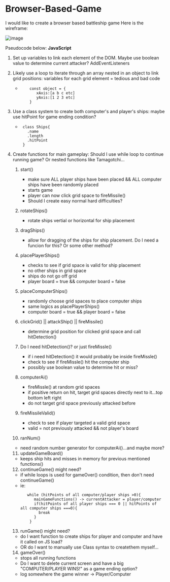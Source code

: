 # Browser-Based-Game

I would like to create a browser based battleship game
Here is the wireframe:

![image](https://github.com/bsong1124/Browser-Based-Game/assets/146983073/bcadae98-f451-4f45-8755-75def4d5c86d)



Pseudocode below: **JavaScript**

1. Set up variables to link each element of the DOM. Maybe use boolean value to determine current attacker?
   AddEventListeners

2. Likely use a loop to iterate through an array nested in an object to link grid positions: variables for each grid element = tedious and bad code
   - ```
         const object = {
            xAxis:[a b c etc]
            yAxis:[1 2 3 etc]
         }

3. Use a class system to create both computer's and player's ships: maybe use hitPoint for game ending condition?
   - ```
      class Ships{
        .name
        .length
        .hitPoint
      }

4. Create functions for main gameplay: Should I use while loop to continue running game? Or nested functions like Tamagotchi...
   1. start()
      - make sure ALL player ships have been placed && ALL computer ships have been randomly placed
      - starts game
      - player can now click grid space to fireMissile()
      - Should I create easy normal hard difficulties?

   2. rotateShips()
      - rotate ships vertial or horizontal for ship placement

   3. dragShips()
      - allow for dragging of the ships for ship placement. Do I need a funcion for this? Or some other method?

   4. placePlayerShips()
      - checks to see if grid space is valid for ship placement
      - no other ships in grid space
      - ships do not go off grid
      - player board = true && computer board = false

   5. placeComputerShips()
      - randomly choose grid spaces to place computer ships
      - same logics as placePlayerShips()
      - computer board = true && player board = false

   6. clickGrid() || attackShip() || fireMissile()
      - determine grid position for clicked grid space and call hitDetection()

   7. Do I need hitDetection()? or just fireMissle()
      - if i need hitDetection() it would probably be inside fireMissle()
      - check to see if fireMissle() hit the computer ship
      - possibly use boolean value to determine hit or miss?

   8. computerAi()
      - fireMissle() at random grid spaces
      - if positive return on hit, target grid spaces directly next to it...top bottom left right
      - do not target grid space previously attacked before

   9. fireMissileValid()
      - check to see if player targeted a valid grid space
      - valid = not previously attacked && not player's board

   10. ranNum()
      - need random number generator for computerAi()...and maybe more?

   11. updateGameBoard()
      - keeps ship hits and misses in memory for previous mentioned functions()

   12. continueGame() might need?
      - if while loops is used for gameOver() condition, then don't need continueGame()
      - ie:  
        ```
           while (hitPoints of all computer/player ships >0){
              mainGameFunctions() -> currentAttacker = player/computer
              if(hitPoints of all player ships === 0 || hitPoints of all computer ships ===0){
                break
              }
            }

   13. runGame() might need?
      - do I want function to create ships for player and computer and have it called on JS load?
      - OR do I want to manually use Class syntax to createthem myself...

   14. gameOver()
      - stops all running functions
      - Do I want to delete current screen and have a big "COMPUTER/PLAYER WINS!" as a game ending option?
      - log somewhere the game winner -> Player/Computer















